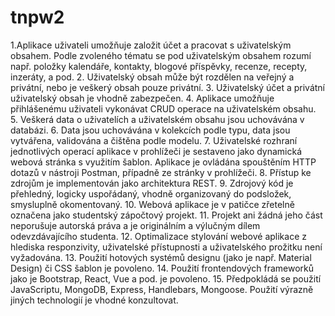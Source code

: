 # tnpw2

1.Aplikace uživateli umožňuje založit účet a pracovat s uživatelským obsahem. Podle zvoleného tématu se pod uživatelským obsahem rozumí např. položky kalendáře, kontakty, blogové příspěvky, recenze, recepty, inzeráty, a pod.
2. Uživatelský obsah může být rozdělen na veřejný a privátní, nebo je veškerý obsah pouze privátní.
3. Uživatelský účet a privátní uživatelský obsah je vhodně zabezpečen.
4. Aplikace umožňuje přihlášenému uživateli vykonávat CRUD operace na uživatelském obsahu.
5. Veškerá data o uživatelích a uživatelském obsahu jsou uchovávána v databázi.
6. Data jsou uchovávána v kolekcích podle typu, data jsou vytvářena, validována a čištěna podle modelu.
7. Uživatelské rozhraní jednotlivých operací aplikace v prohlížeči je sestaveno jako dynamická webová stránka s využitím šablon. Aplikace je ovládána spouštěním HTTP dotazů v nástroji Postman, případně ze stránky v prohlížeči.
8. Přístup ke zdrojům je implementován jako architektura REST.
9. Zdrojový kód je přehledný, logicky uspořádaný, vhodně organizovaný do podsložek, smysluplně okomentovaný.
10. Webová aplikace je v patičce zřetelně označena jako studentský zápočtový projekt.
11. Projekt ani žádná jeho část neporušuje autorská práva a je originálním a výlučným dílem odevzdávajícího studenta.
12. Optimalizace stylování webové aplikace z hlediska responzivity, uživatelské přístupnosti a uživatelského prožitku není vyžadována.
13. Použití hotových systémů designu (jako je např. Material Design) či CSS šablon je povoleno.
14. Použití frontendových frameworků jako je Bootstrap, React, Vue a pod. je povoleno.
15. Předpokládá se použití JavaScriptu, MongoDB, Express, Handlebars, Mongoose. Použití výrazně jiných technologií je vhodné konzultovat.
